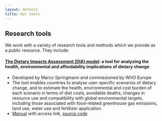 ```yaml
---
layout: default
title: Our tools
---
```


## Research tools

We work with a variety of research tools and methods which we provide as a public resource. They include: 

#### **[The Dietary Impacts Assessment (DIA) model](https://www.who.int/europe/publications/i/item/WHO-EURO-2023-8349-48121-71370#:~:text=Download%20(5.3%20MB)-,Overview,of%20diets%20and%20dietary%20change.): a tool for analyzing the health, environmental and affordability implications of dietary change**
- Developed by Marco Springmann and commissioned by WHO Europe
- The tool enables countries to analyse user-specific scenarios of dietary change, and to estimate the health, environmental and cost burden of each scenario in terms of diet costs, avoidable deaths, changes in resource use and compatibility with global environmental targets, including those associated with food-related greenhouse gas emissions, land use, water use and fertilizer application.
- [Manual](https://www.who.int/europe/publications/i/item/WHO-EURO-2023-8349-48121-71370#:~:text=Download%20(5.3%20MB)-,Overview,of%20diets%20and%20dietary%20change.) with access link, [source code](https://github.com/marco-spr/WHO-DIA)
